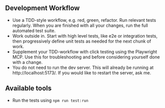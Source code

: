 ## Development Workflow

- Use a TDD-style workflow, e.g. red, green, refactor. Run relevant tests regularly. When you are finished with all your changes, run the full automated test suite.
- Work outside in. Start with high level tests, like e2e or integration tests, then progressively define unit tests as needed for the next chunk of work.
- Supplement your TDD-workflow with click testing using the Playwright MCP. Use this for troubleshooting and before considering yourself done with a change.
- You do not need to run the dev server. This will already be running at http://localhost:5173/. If you would like to restart the server, ask me.

## Available tools

- Run the tests using `npm run test:run`
